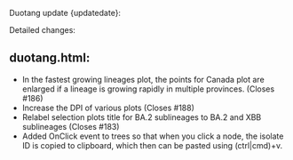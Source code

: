 Duotang update {updatedate}:  

Detailed changes:
## duotang.html:
* In the fastest growing lineages plot, the points for Canada plot are enlarged if a lineage is growing rapidly in multiple provinces. (Closes #186)
* Increase the DPI of various plots (Closes #188)
* Relabel selection plots title for BA.2 sublineages to BA.2 and XBB sublineages (Closes #183)
* Added OnClick event to trees so that when you click a node, the isolate ID is copied to clipboard, which then can be pasted using (ctrl|cmd)+v.